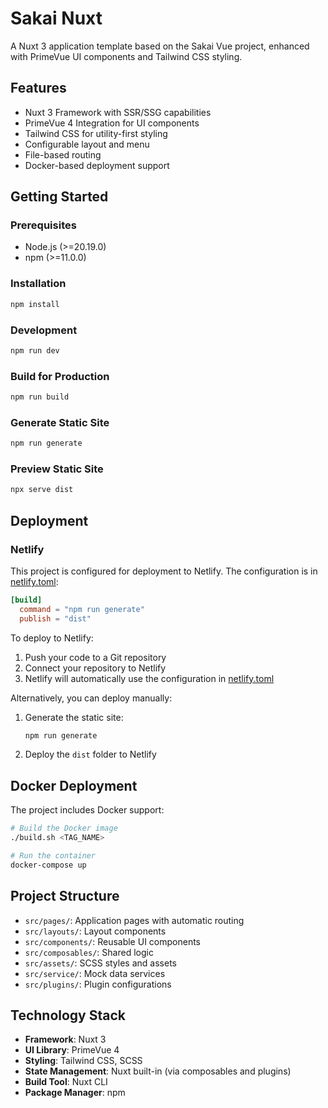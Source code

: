 # Sakai Nuxt

A Nuxt 3 application template based on the Sakai Vue project, enhanced with PrimeVue UI components and Tailwind CSS styling.

## Features

- Nuxt 3 Framework with SSR/SSG capabilities
- PrimeVue 4 Integration for UI components
- Tailwind CSS for utility-first styling
- Configurable layout and menu
- File-based routing
- Docker-based deployment support

## Getting Started

### Prerequisites

- Node.js (>=20.19.0)
- npm (>=11.0.0)

### Installation

```bash
npm install
```

### Development

```bash
npm run dev
```

### Build for Production

```bash
npm run build
```

### Generate Static Site

```bash
npm run generate
```

### Preview Static Site

```bash
npx serve dist
```

## Deployment

### Netlify

This project is configured for deployment to Netlify. The configuration is in [netlify.toml](netlify.toml):

```toml
[build]
  command = "npm run generate"
  publish = "dist"
```

To deploy to Netlify:

1. Push your code to a Git repository
2. Connect your repository to Netlify
3. Netlify will automatically use the configuration in [netlify.toml](netlify.toml)

Alternatively, you can deploy manually:

1. Generate the static site:
   ```bash
   npm run generate
   ```
2. Deploy the `dist` folder to Netlify

## Docker Deployment

The project includes Docker support:

```bash
# Build the Docker image
./build.sh <TAG_NAME>

# Run the container
docker-compose up
```

## Project Structure

- `src/pages/`: Application pages with automatic routing
- `src/layouts/`: Layout components
- `src/components/`: Reusable UI components
- `src/composables/`: Shared logic
- `src/assets/`: SCSS styles and assets
- `src/service/`: Mock data services
- `src/plugins/`: Plugin configurations

## Technology Stack

- **Framework**: Nuxt 3
- **UI Library**: PrimeVue 4
- **Styling**: Tailwind CSS, SCSS
- **State Management**: Nuxt built-in (via composables and plugins)
- **Build Tool**: Nuxt CLI
- **Package Manager**: npm